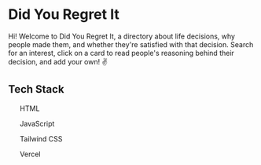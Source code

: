 # Did You Regret It

Hi! Welcome to Did You Regret It, a directory about life decisions, why people made them, and whether they're satisfied with that decision.
Search for an interest, click on a card to read people's reasoning behind their decision, and add your own! ✌️

## Tech Stack
<ul>HTML</ul>
<ul>JavaScript</ul>
<ul>Tailwind CSS</ul>
<ul>Vercel</ul>
